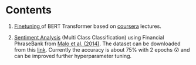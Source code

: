 # Contents

1. [Finetuning ](https://github.com/HSaurabh0919/CTransformers/blob/main/BERT/Fine_Tune_BERT_for_Text_Classification_with_TensorFlow.ipynb)of BERT Transformer based on [coursera](https://www.coursera.org/learn/fine-tune-bert-tensorflow/home/welcome) lectures.

2. [Sentiment Analysis](https://github.com/HSaurabh0919/CTransformers/blob/main/BERT/SA_FIN_BERT2.ipynb) (Multi Class Classification) using Financial PhraseBank from [Malo et al. (2014)](https://www.researchgate.net/publication/251231107_Good_Debt_or_Bad_Debt_Detecting_Semantic_Orientations_in_Economic_Texts). The dataset can be downloaded from this [link](https://www.researchgate.net/profile/Pekka_Malo/publication/251231364_FinancialPhraseBank-v10/data/0c96051eee4fb1d56e000000/FinancialPhraseBank-v10.zip?origin=publication_list). Currently the accuracy is about 75% with 2 epochs 😲 and can be improved further hyperparameter tuning.
